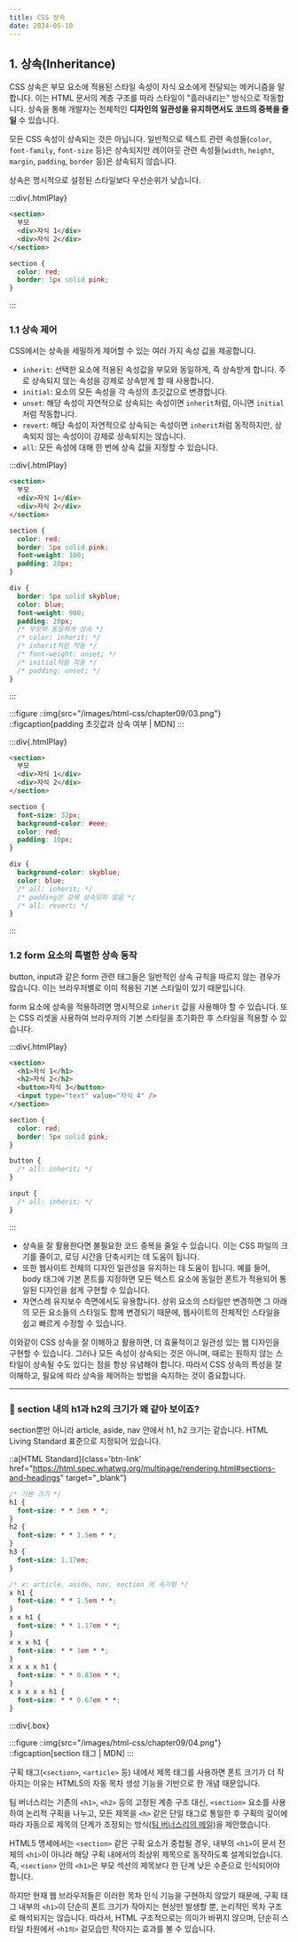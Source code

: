 ```yaml
---
title: CSS 상속
date: 2024-05-10
---
```


## 1. 상속(Inheritance)

CSS 상속은 부모 요소에 적용된 스타일 속성이 자식 요소에게 전달되는 메커니즘을 말합니다. 이는 HTML 문서의 계층 구조를 따라 스타일이 "흘러내리는" 방식으로 작동합니다. 상속을 통해 개발자는 전체적인 **디자인의 일관성을 유지하면서도 코드의 중복을 줄일** 수 있습니다.

모든 CSS 속성이 상속되는 것은 아닙니다. 일반적으로 텍스트 관련 속성들(`color`, `font-family`, `font-size` 등)은 상속되지만 레이아웃 관련 속성들(`width`, `height`, `margin`, `padding`, `border` 등)은 상속되지 않습니다.

상속은 명시적으로 설정된 스타일보다 우선순위가 낮습니다.

:::div{.htmlPlay}

```html
<section>
  부모
  <div>자식 1</div>
  <div>자식 2</div>
</section>
```

```css
section {
  color: red;
  border: 5px solid pink;
}
```

:::

### 1.1 상속 제어

CSS에서는 상속을 세밀하게 제어할 수 있는 여러 가지 속성 값을 제공합니다.

- `inherit`: 선택한 요소에 적용된 속성값을 부모와 동일하게, 즉 상속받게 합니다. 주로 상속되지 않는 속성을 강제로 상속받게 할 때 사용합니다.
- `initial`: 요소의 모든 속성을 각 속성의 초깃값으로 변경합니다.
- `unset`: 해당 속성이 자연적으로 상속되는 속성이면 `inherit`처럼, 아니면 `initial`처럼 작동합니다.
- `revert`: 해당 속성이 자연적으로 상속되는 속성이면 `inherit`처럼 동작하지만, 상속되지 않는 속성이이 강제로 상속되지는 않습니다.
- `all`: 모든 속성에 대해 한 번에 상속 값을 지정할 수 있습니다.

:::div{.htmlPlay}

```html
<section>
  부모
  <div>자식 1</div>
  <div>자식 2</div>
</section>
```

```css
section {
  color: red;
  border: 5px solid pink;
  font-weight: 100;
  padding: 20px;
}

div {
  border: 5px solid skyblue;
  color: blue;
  font-weight: 900;
  padding: 20px;
  /* 부모와 동일하게 상속 */
  /* color: inherit; */
  /* inherit처럼 작동 */
  /* font-weight: unset; */
  /* initial처럼 작동 */
  /* padding: unset; */
}
```

:::

:::figure
::img{src="/images/html-css/chapter09/03.png"}
::figcaption[padding 초깃값과 상속 여부 | MDN]
:::

:::div{.htmlPlay}

```html
<section>
  부모
  <div>자식 1</div>
  <div>자식 2</div>
</section>
```

```css
section {
  font-size: 32px;
  background-color: #eee;
  color: red;
  padding: 10px;
}

div {
  background-color: skyblue;
  color: blue;
  /* all: inherit; */
  /* padding은 강제 상속되지 않음 */
  /* all: revert; */
}
```

:::

### 1.2 form 요소의 특별한 상속 동작

button, input과 같은 form 관련 태그들은 일반적인 상속 규칙을 따르지 않는 경우가 많습니다. 이는 브라우저별로 이미 적용된 기본 스타일이 있기 때문입니다.

form 요소에 상속을 적용하려면 명시적으로 `inherit` 값을 사용해야 할 수 있습니다. 또는 CSS 리셋을 사용하여 브라우저의 기본 스타일을 초기화한 후 스타일을 적용할 수 있습니다.

:::div{.htmlPlay}

```html
<section>
  <h1>자식 1</h1>
  <h2>자식 2</h2>
  <button>자식 3</button>
  <input type="text" value="자식 4" />
</section>
```

```css
section {
  color: red;
  border: 5px solid pink;
}

button {
  /* all: inherit; */
}

input {
  /* all: inherit; */
}
```

:::

- 상속을 잘 활용한다면 불필요한 코드 중복을 줄일 수 있습니다. 이는 CSS 파일의 크기를 줄이고, 로딩 시간을 단축시키는 데 도움이 됩니다.
- 또한 웹사이트 전체의 디자인 일관성을 유지하는 데 도움이 됩니다. 예를 들어, body 태그에 기본 폰트를 지정하면 모든 텍스트 요소에 동일한 폰트가 적용되어 통일된 디자인을 쉽게 구현할 수 있습니다.
- 자연스레 유지보수 측면에서도 유용합니다. 상위 요소의 스타일만 변경하면 그 아래의 모든 요소들의 스타일도 함께 변경되기 때문에, 웹사이트의 전체적인 스타일을 쉽고 빠르게 수정할 수 있습니다.

이와같이 CSS 상속을 잘 이해하고 활용하면, 더 효율적이고 일관성 있는 웹 디자인을 구현할 수 있습니다. 그러나 모든 속성이 상속되는 것은 아니며, 때로는 원하지 않는 스타일이 상속될 수도 있다는 점을 항상 유념해야 합니다. 따라서 CSS 상속의 특성을 잘 이해하고, 필요에 따라 상속을 제어하는 방법을 숙지하는 것이 중요합니다.

---

### 🙋 section 내의 h1과 h2의 크기가 왜 같아 보이죠?

section뿐만 아니라 article, aside, nav 안에서 h1, h2 크기는 같습니다. HTML Living Standard 표준으로 지정되어 있습니다.

::a[HTML Standard]{class='btn-link' href="https://html.spec.whatwg.org/multipage/rendering.html#sections-and-headings" target="\_blank"}

```css
/* 기본 크기 */
h1 {
  font-size: * * 2em * *;
}
h2 {
  font-size: * * 1.5em * *;
}
h3 {
  font-size: 1.17em;
}

/* x: article, aside, nav, section 의 속기형 */
x h1 {
  font-size: * * 1.5em * *;
}
x x h1 {
  font-size: * * 1.17em * *;
}
x x x h1 {
  font-size: * * 1em * *;
}
x x x x h1 {
  font-size: * * 0.83em * *;
}
x x x x x h1 {
  font-size: * * 0.67em * *;
}
```

:::div{.box}

:::figure
::img{src="/images/html-css/chapter09/04.png"}
::figcaption[section 태그 | MDN]
:::

구획 태그(`<section>`, `<article>` 등) 내에서 제목 태그를 사용하면 폰트 크기가 더 작아지는 이유는 HTML5의 자동 목차 생성 기능을 기반으로 한 개념 때문입니다.

팀 버너스리는 기존의 `<h1>`, `<h2>` 등의 고정된 계층 구조 대신, `<section>` 요소를 사용하여 논리적 구획을 나누고, 모든 제목을 `<h>` 같은 단일 태그로 통일한 후 구획의 깊이에 따라 자동으로 제목의 단계가 조정되는 방식([팀 버너스리의 메일](https://lists.w3.org/Archives/Public/www-talk/1991SepOct/0003.html))을 제안했습니다.

HTML5 명세에서는 `<section>` 같은 구획 요소가 중첩될 경우, 내부의 `<h1>`이 문서 전체의 `<h1>`이 아니라 해당 구획 내에서의 최상위 제목으로 동작하도록 설계되었습니다. 즉, `<section>` 안의 `<h1>`은 부모 섹션의 제목보다 한 단계 낮은 수준으로 인식되어야 합니다.

하지만 현재 웹 브라우저들은 이러한 목차 인식 기능을 구현하지 않았기 때문에, 구획 태그 내부의 `<h1>`이 단순히 폰트 크기가 작아지는 현상만 발생할 뿐, 논리적인 목차 구조로 해석되지는 않습니다. 따라서, HTML 구조적으로는 의미가 바뀌지 않으며, 단순히 스타일 차원에서 `<h1의>` 겉모습만 작아지는 효과를 볼 수 있습니다.
